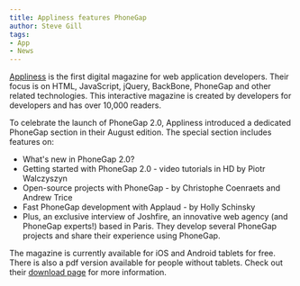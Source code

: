 ```yaml
---
title: Appliness features PhoneGap
author: Steve Gill
tags:
- App
- News
---
```


[Appliness](http://www.appliness.com) is the first digital magazine for web application developers. Their focus is on HTML, JavaScript, jQuery, BackBone, PhoneGap and other related technologies. This interactive magazine is created by developers for developers and has over 10,000 readers.

To celebrate the launch of PhoneGap 2.0, Appliness introduced a dedicated PhoneGap section in their August edition. The special section includes features on:

- What's new in PhoneGap 2.0?
- Getting started with PhoneGap 2.0 - video tutorials in HD by Piotr Walczyszyn
- Open-source projects with PhoneGap - by Christophe Coenraets and Andrew Trice
- Fast PhoneGap development with Applaud - by Holly Schinsky
- Plus, an exclusive interview of Joshfire, an innovative web agency (and PhoneGap experts!) based in Paris. They develop several PhoneGap projects and share their experience using PhoneGap.

The magazine is currently available for iOS and Android tablets for free. There is also a pdf version available for people without tablets. Check out their [download page](http://www.appliness.com/download/) for more information.